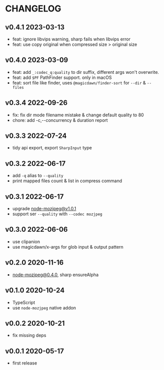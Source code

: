 # CHANGELOG

## v0.4.1 2023-03-13

- feat: ignore libvips warning, sharp fails when libvips error
- feat: use copy original when compressed size > original size

## v0.4.0 2023-03-09

- feat: add `_:codec_q:quality` to dir suffix, different args won't overwrite.
- feat: add `$PF` PathFinder support. only in macOS
- feat: sort file like finder, uses `@magicdawn/finder-sort` for `--dir` & `--files`

## v0.3.4 2022-09-26

- fix: fix dir mode filename mistake & change default quality to 80
- chore: add -c,--concurrency & duration report

## v0.3.3 2022-07-24

- tidy api export, export `SharpInput` type

## v0.3.2 2022-06-17

- add `-q` alias to `--quality`
- print mapped files count & list in compress command

## v0.3.1 2022-06-17

- upgrade node-mozjpeg@v1.0.1
- support ser `--quality` with `--codec mozjpeg`

## v0.3.0 2022-06-06

- use clipanion
- use magicdawn/x-args for glob input & output pattern

## v0.2.0 2020-11-16

- node-mozjpeg@0.4.0, sharp ensureAlpha

## v0.1.0 2020-10-24

- TypeScript
- use `node-mozjpeg` native addon

## v0.0.2 2020-10-21

- fix missing deps

## v0.0.1 2020-05-17

- first release
